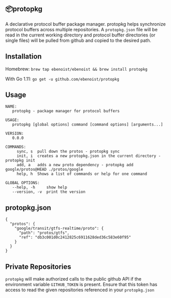 📦protopkg
---

A declarative protocol buffer package manager. protopkg helps synchronize protocol buffers across multiple repositories. A `protopkg.json` file will be read in the current working directory and protocol buffer directories (or single files) will be pulled from github and copied to the desired path.

## Installation
Homebrew: `brew tap ebenoist/ebenoist && brew install protopkg`

With Go 1.11: `go get -u github.com/ebenoist/protopkg`

## Usage
```
NAME:
   protopkg - package manager for protocol buffers

USAGE:
   protopkg [global options] command [command options] [arguments...]

VERSION:
   0.0.0

COMMANDS:
     sync, s  pull down the protos - protopkg sync
     init, i  creates a new protopkg.json in the current directory - protopkg init
     add, a   adds a new proto dependency - protopkg add google/protos@HEAD ./protos/google
     help, h  Shows a list of commands or help for one command

GLOBAL OPTIONS:
   --help, -h     show help
   --version, -v  print the version
```

## protopkg.json
```
{
  "protos": {
    "google/transit/gtfs-realtime/proto": {
      "path": "protos/gtfs",
      "ref": "db3c001d0c2412825c6911628ded36c583e60f95"
    }
  }
}
```

## Private Repositories
`protopkg` will make authorized calls to the public github API if the environment variable `GITHUB_TOKEN` is present. Ensure that this token has access to read the given repositories referenced in your `protopkg.json`
